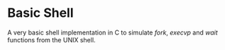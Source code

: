 # Basic Shell
A very basic shell implementation in C to simulate *fork*, *execvp* and *wait* functions from the UNIX shell.
